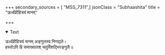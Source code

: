 +++
secondary_sources = [ "MSS_7311",]
jsonClass = "Subhaashita"
title = "ऊर्ध्वंव्रीहित्रयं मानम्"

+++

<details open><summary>Text</summary>

ऊर्ध्वंव्रीहित्रयं मानम् अङ्गुलस्य निगद्यते।  
हस्तोऽपि हि समाख्यातश् चतुर्विशद्भिरङ्गुलैः॥
</details>
